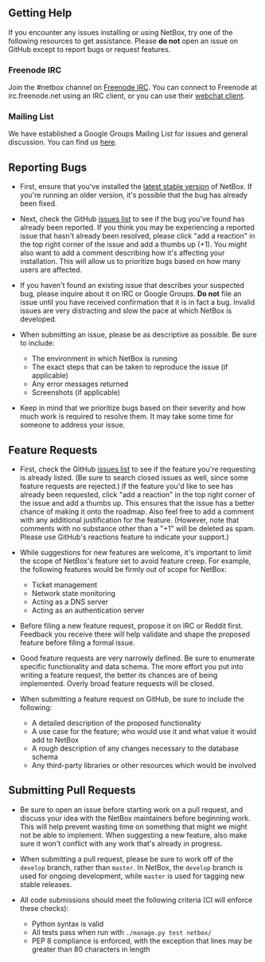 ## Getting Help

If you encounter any issues installing or using NetBox, try one of the following resources to get assistance. Please
**do not** open an issue on GitHub except to report bugs or request features.

### Freenode IRC

Join the #netbox channel on [Freenode IRC](https://freenode.net/). You can connect to Freenode at irc.freenode.net using
an IRC client, or you can use their [webchat client](https://webchat.freenode.net/).

### Mailing List

We have established a Google Groups Mailing List for issues and general discussion. You can find us [here]( https://groups.google.com/forum/#!forum/netbox-discuss).

## Reporting Bugs

* First, ensure that you've installed the [latest stable version](https://github.com/digitalocean/netbox/releases) of
NetBox. If you're running an older version, it's possible that the bug has already been fixed.

* Next, check the GitHub [issues list](https://github.com/digitalocean/netbox/issues) to see if the bug you've found has
already been reported. If you think you may be experiencing a reported issue that hasn't already been resolved, please
click "add a reaction" in the top right corner of the issue and add a thumbs up (+1). You might also want to add a
comment describing how it's affecting your installation. This will allow us to prioritize bugs based on how many users
are affected.

* If you haven't found an existing issue that describes your suspected bug, please inquire about it on IRC or Google Groups.
**Do not** file an issue until you have received confirmation that it is in fact a bug. Invalid issues are very
distracting and slow the pace at which NetBox is developed.

* When submitting an issue, please be as descriptive as possible. Be sure to include:

    * The environment in which NetBox is running
    * The exact steps that can be taken to reproduce the issue (if applicable)
    * Any error messages returned
    * Screenshots (if applicable)

* Keep in mind that we prioritize bugs based on their severity and how much work is required to resolve them. It may
take some time for someone to address your issue.

## Feature Requests

* First, check the GitHub [issues list](https://github.com/digitalocean/netbox/issues) to see if the feature you're
requesting is already listed. (Be sure to search closed issues as well, since some feature requests are rejected.) If
the feature you'd like to see has already been requested, click "add a reaction" in the top right corner of the issue
and add a thumbs up. This ensures that the issue has a better chance of making it onto the roadmap. Also feel free
to add a comment with any additional justification for the feature. (However, note that comments with no substance
other than a "+1" will be deleted as spam. Please use GitHub's reactions feature to indicate your support.)

* While suggestions for new features are welcome, it's important to limit the scope of NetBox's feature set to avoid
feature creep. For example, the following features would be firmly out of scope for NetBox:

    * Ticket management
    * Network state monitoring
    * Acting as a DNS server
    * Acting as an authentication server

* Before filing a new feature request, propose it on IRC or Reddit first. Feedback you receive there will help validate
and shape the proposed feature before filing a formal issue.

* Good feature requests are very narrowly defined. Be sure to enumerate specific functionality and data schema. The more
effort you put into writing a feature request, the better its chances are of being implemented. Overly broad feature
requests will be closed.

* When submitting a feature request on GitHub, be sure to include the following:

    * A detailed description of the proposed functionality
    * A use case for the feature; who would use it and what value it would add to NetBox
    * A rough description of any changes necessary to the database schema
    * Any third-party libraries or other resources which would be involved

## Submitting Pull Requests

* Be sure to open an issue before starting work on a pull request, and discuss your idea with the NetBox maintainers
before beginning work​. This will help prevent wasting time on something that might we might not be able to implement.
When suggesting a new feature, also make sure it won't conflict with any work that's already in progress.

* When submitting a pull request, please be sure to work off of the `develop` branch, rather than `master`. In NetBox,
the `develop` branch is used for ongoing development, while `master` is used for tagging new stable releases.

* All code submissions should meet the following criteria (CI will enforce these checks):

    * Python syntax is valid
    * All tests pass when run with `./manage.py test netbox/`
    * PEP 8 compliance is enforced, with the exception that lines may be greater than 80 characters in length
